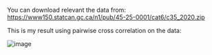 You can download relevant the data from: https://www150.statcan.gc.ca/n1/pub/45-25-0001/cat6/c35_2020.zip

This is my result using pairwise cross correlation on the data:

![image](https://github.com/JaredTweed/R_withStatsCanada/assets/59375645/0586d0fe-0fff-47cd-81c6-38adfe68761d)
